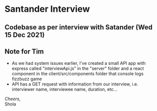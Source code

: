 # Santander Interview

## Codebase as per interview with Satander (Wed 15 Dec 2021)

## Note for Tim
- As we had system issues earlier, I've created a small API app with express called "interviewApi.js" in the "server" folder and a react component in the client/src/components folder that console logs fizzbuzz game
- API has a GET request with information from our interview, i.e. interviewer name, interviewee name, duration, etc...

*Cheers*,<br />
Shola
